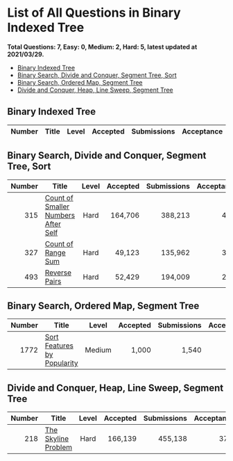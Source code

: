 # List of All Questions in Binary Indexed Tree

**Total Questions: 7, Easy: 0, Medium: 2, Hard: 5, latest updated at 2021/03/29.**

- [Binary Indexed Tree](#Binary-Indexed-Tree)
- [Binary Search, Divide and Conquer, Segment Tree, Sort](#Binary-Search-Divide-and-Conquer-Segment-Tree-Sort)
- [Binary Search, Ordered Map, Segment Tree](#Binary-Search-Ordered-Map-Segment-Tree)
- [Divide and Conquer, Heap, Line Sweep, Segment Tree](#Divide-and-Conquer-Heap-Line-Sweep-Segment-Tree)

## Binary Indexed Tree

|Number|Title|Level|Accepted|Submissions|Acceptance|
|-----:|-----|:---:|-------:|----------:|---------:|


## Binary Search, Divide and Conquer, Segment Tree, Sort

|Number|                                                 Title                                                  |Level|Accepted|Submissions|Acceptance|
|-----:|--------------------------------------------------------------------------------------------------------|:---:|-------:|----------:|---------:|
|   315|[Count of Smaller Numbers After Self](https://leetcode.com/problems/count-of-smaller-numbers-after-self)|Hard | 164,706|    388,213|       42%|
|   327|[Count of Range Sum](https://leetcode.com/problems/count-of-range-sum)                                  |Hard |  49,123|    135,962|       36%|
|   493|[Reverse Pairs](https://leetcode.com/problems/reverse-pairs)                                            |Hard |  52,429|    194,009|       27%|


## Binary Search, Ordered Map, Segment Tree

|Number|                                         Title                                          |Level |Accepted|Submissions|Acceptance|
|-----:|----------------------------------------------------------------------------------------|:----:|-------:|----------:|---------:|
|  1772|[Sort Features by Popularity](https://leetcode.com/problems/sort-features-by-popularity)|Medium|   1,000|      1,540|       65%|


## Divide and Conquer, Heap, Line Sweep, Segment Tree

|Number|                                 Title                                  |Level|Accepted|Submissions|Acceptance|
|-----:|------------------------------------------------------------------------|:---:|-------:|----------:|---------:|
|   218|[The Skyline Problem](https://leetcode.com/problems/the-skyline-problem)|Hard | 166,139|    455,138|       37%|


